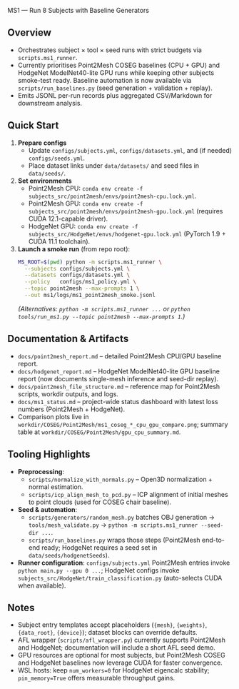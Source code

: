 MS1 — Run 8 Subjects with Baseline Generators

## Overview
- Orchestrates subject × tool × seed runs with strict budgets via `scripts.ms1_runner`.
- Currently prioritises Point2Mesh COSEG baselines (CPU + GPU) and HodgeNet ModelNet40-lite GPU runs while keeping other subjects smoke-test ready. Baseline automation is now available via `scripts/run_baselines.py` (seed generation + validation + replay).
- Emits JSONL per-run records plus aggregated CSV/Markdown for downstream analysis.

## Quick Start
1. **Prepare configs**  
   - Update `configs/subjects.yml`, `configs/datasets.yml`, and (if needed) `configs/seeds.yml`.  
   - Place dataset links under `data/datasets/` and seed files in `data/seeds/`.
2. **Set environments**  
   - Point2Mesh CPU: `conda env create -f subjects_src/point2mesh/envs/point2mesh-cpu.lock.yml`.  
   - Point2Mesh GPU: `conda env create -f subjects_src/point2mesh/envs/point2mesh-gpu.lock.yml` (requires CUDA 12.1-capable driver).  
   - HodgeNet GPU: `conda env create -f subjects_src/HodgeNet/envs/hodgenet-gpu.lock.yml` (PyTorch 1.9 + CUDA 11.1 toolchain).
3. **Launch a smoke run** (from repo root):
   ```bash
   MS_ROOT=$(pwd) python -m scripts.ms1_runner \
     --subjects configs/subjects.yml \
     --datasets configs/datasets.yml \
     --policy   configs/ms1_policy.yml \
     --topic point2mesh --max-prompts 1 \
     --out ms1/logs/ms1_point2mesh_smoke.jsonl
   ```
   *(Alternatives: `python -m scripts.ms1_runner ...` or `python tools/run_ms1.py --topic point2mesh --max-prompts 1`.)*

## Documentation & Artifacts
- `docs/point2mesh_report.md` – detailed Point2Mesh CPU/GPU baseline report.  
- `docs/hodgenet_report.md` – HodgeNet ModelNet40-lite GPU baseline report (now documents single-mesh inference and seed-dir replay).  
- `docs/point2mesh_file_structure.md` – reference map for Point2Mesh scripts, workdir outputs, and logs.  
- `docs/ms1_status.md` – project-wide status dashboard with latest loss numbers (Point2Mesh + HodgeNet).  
- Comparison plots live in `workdir/COSEG/Point2Mesh/ms1_coseg_*_cpu_gpu_compare.png`; summary table at `workdir/COSEG/Point2Mesh/gpu_cpu_summary.md`.

## Tooling Highlights
- **Preprocessing**:  
  - `scripts/normalize_with_normals.py` – Open3D normalization + normal estimation.  
  - `scripts/icp_align_mesh_to_pcd.py` – ICP alignment of initial meshes to point clouds (used for COSEG chair baseline).
- **Seed & automation**:  
  - `scripts/generators/random_mesh.py` batches OBJ generation -> `tools/mesh_validate.py` -> `python -m scripts.ms1_runner --seed-dir ...`.  
  - `scripts/run_baselines.py` wraps those steps (Point2Mesh end-to-end ready; HodgeNet requires a seed set in `data/seeds/hodgenetSeeds`).
- **Runner configuration**: `configs/subjects.yml` Point2Mesh entries invoke `python main.py --gpu 0 ...`; HodgeNet configs invoke `subjects_src/HodgeNet/train_classification.py` (auto-selects CUDA when available).

## Notes
- Subject entry templates accept placeholders (`{mesh}`, `{weights}`, `{data_root}`, `{device}`); dataset blocks can override defaults.  
- AFL wrapper (`scripts/afl_wrapper.py`) currently supports Point2Mesh and HodgeNet; documentation will include a short AFL seed demo.  
- GPU resources are optional for most subjects, but Point2Mesh COSEG and HodgeNet baselines now leverage CUDA for faster convergence.  
- WSL hosts: keep `num_workers=0` for HodgeNet eigencalc stability; `pin_memory=True` offers measurable throughput gains.
